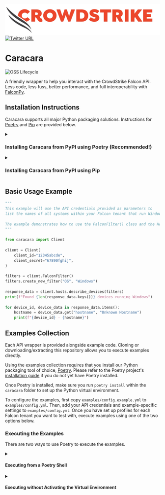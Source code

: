 ![CrowdStrike Falcon](https://raw.githubusercontent.com/CrowdStrike/falconpy/main/docs/asset/cs-logo.png) [![Twitter URL](https://img.shields.io/twitter/url?label=Follow%20%40CrowdStrike&style=social&url=https%3A%2F%2Ftwitter.com%2FCrowdStrike)](https://twitter.com/CrowdStrike)<br/>

# Caracara
<!--
![PyPI - Status](https://img.shields.io/pypi/status/caracara)
[![PyPI](https://img.shields.io/pypi/v/caracara)](https://pypi.org/project/caracara/)
[![Pylint](https://github.com/CrowdStrike/caracara/actions/workflows/pylint.yml/badge.svg)](https://github.com/CrowdStrike/caracara/actions/workflows/pylint.yml)
[![Flake8](https://github.com/CrowdStrike/caracara/actions/workflows/flake8.yml/badge.svg)](https://github.com/CrowdStrike/caracara/actions/workflows/flake8.yml)
[![Bandit](https://github.com/CrowdStrike/caracara/actions/workflows/bandit.yml/badge.svg)](https://github.com/CrowdStrike/caracara/actions/workflows/bandit.yml)
[![CodeQL](https://github.com/CrowdStrike/caracara/actions/workflows/codeql.yml/badge.svg)](https://github.com/CrowdStrike/caracara/actions/workflows/codeql.yml)
-->
![OSS Lifecycle](https://img.shields.io/osslifecycle/CrowdStrike/caracara)

A friendly wrapper to help you interact with the CrowdStrike Falcon API. Less code, less fuss, better performance, and full interoperability with [FalconPy](https://github.com/CrowdStrike/falconpy/).

## Installation Instructions

Caracara supports all major Python packaging solutions. Instructions for [Poetry](https://python-poetry.org) and [Pip](https://pypi.org/project/pip/) are provided below.

<details>
<summary><h3>Installing Caracara from PyPI using Poetry (Recommended!)</h3></summary>

### Poetry: Installation

```shell
poetry add caracara
```

### Poetry: Upgrading

```shell
poetry update caracara
```

### Poetry: Removal

```shell
poetry remove caracara
```
</details>

<details>
<summary><h3>Installing Caracara from PyPI using Pip</h3></summary>

### Pip: Installation

```shell
python3 -m pip install caracara
```

### Pip: Upgrading

```shell
python3 -m pip install caracara --upgrade
```

### Pip: Removal

```shell
python3 -m pip uninstall caracara
```

</details>

## Basic Usage Example

```python
"""
This example will use the API credentials provided as parameters to
list the names of all systems within your Falcon tenant that run Windows.

The example demonstrates how to use the FalconFilter() class and the Hosts API.
"""

from caracara import Client

client = Client(
    client_id="12345abcde",
    client_secret="67890fghij",
)

filters = client.FalconFilter()
filters.create_new_filter("OS", "Windows")

response_data = client.hosts.describe_devices(filters)
print(f"Found {len(response_data.keys())} devices running Windows")

for device_id, device_data in response_data.items():
    hostname = device_data.get("hostname", "Unknown Hostname")
    print(f"{device_id} - {hostname}")
```

## Examples Collection

Each API wrapper is provided alongside example code. Cloning or downloading/extracting this repository allows you to execute examples directly.

Using the examples collection requires that you install our Python packaging tool of choice, [Poetry](https://python-poetry.org). Please refer to the Poetry project's [installation guide](https://python-poetry.org/docs/#installation) if you do not yet have Poetry installed.

Once Poetry is installed, make sure you run `poetry install` within the `caracara` folder to set up the Python virtual environment.

To configure the examples, first copy `examples/config.example.yml` to `examples/config.yml`. Then, add your API credentials and example-specific settings to `examples/config.yml`. Once you have set up profiles for each Falcon tenant you want to test with, execute examples using one of the two options below.

### Executing the Examples

There are two ways to use Poetry to execute the examples.

<details>
<summary><h4>Executing from a Poetry Shell</h4></summary>

The `poetry shell` command will enter you into the virtual environment. All future commands will run within the Caracara virtual environment using Python 3, until you run the `deactivate` command.

```shell
poetry shell
examples/get_devices/list_windows_devices.py
```

</details>

<details>
<summary><h4>Executing without Activating the Virtual Environment</h4></summary>

If you do not want to enter the Caracara virtual environment (e.g., because you are using your system's installation of Python for other purposes), you can use the `poetry run` command to temporarily invoke the virtual environment for one-off commands.

```shell
poetry run examples/get_devices/list_windows_devices.py
```

</details>
